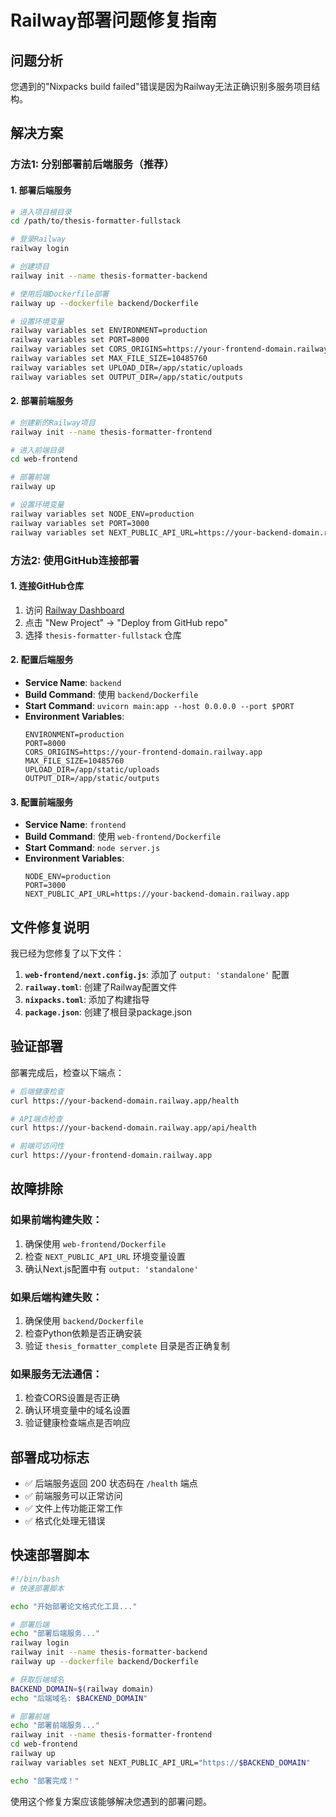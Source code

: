 # Railway部署问题修复指南

## 问题分析

您遇到的"Nixpacks build failed"错误是因为Railway无法正确识别多服务项目结构。

## 解决方案

### 方法1: 分别部署前后端服务（推荐）

#### 1. 部署后端服务
```bash
# 进入项目根目录
cd /path/to/thesis-formatter-fullstack

# 登录Railway
railway login

# 创建项目
railway init --name thesis-formatter-backend

# 使用后端Dockerfile部署
railway up --dockerfile backend/Dockerfile

# 设置环境变量
railway variables set ENVIRONMENT=production
railway variables set PORT=8000
railway variables set CORS_ORIGINS=https://your-frontend-domain.railway.app
railway variables set MAX_FILE_SIZE=10485760
railway variables set UPLOAD_DIR=/app/static/uploads
railway variables set OUTPUT_DIR=/app/static/outputs
```

#### 2. 部署前端服务
```bash
# 创建新的Railway项目
railway init --name thesis-formatter-frontend

# 进入前端目录
cd web-frontend

# 部署前端
railway up

# 设置环境变量
railway variables set NODE_ENV=production
railway variables set PORT=3000
railway variables set NEXT_PUBLIC_API_URL=https://your-backend-domain.railway.app
```

### 方法2: 使用GitHub连接部署

#### 1. 连接GitHub仓库
1. 访问 [Railway Dashboard](https://railway.app/dashboard)
2. 点击 "New Project" → "Deploy from GitHub repo"
3. 选择 `thesis-formatter-fullstack` 仓库

#### 2. 配置后端服务
- **Service Name**: `backend`
- **Build Command**: 使用 `backend/Dockerfile`
- **Start Command**: `uvicorn main:app --host 0.0.0.0 --port $PORT`
- **Environment Variables**:
  ```
  ENVIRONMENT=production
  PORT=8000
  CORS_ORIGINS=https://your-frontend-domain.railway.app
  MAX_FILE_SIZE=10485760
  UPLOAD_DIR=/app/static/uploads
  OUTPUT_DIR=/app/static/outputs
  ```

#### 3. 配置前端服务
- **Service Name**: `frontend`
- **Build Command**: 使用 `web-frontend/Dockerfile`
- **Start Command**: `node server.js`
- **Environment Variables**:
  ```
  NODE_ENV=production
  PORT=3000
  NEXT_PUBLIC_API_URL=https://your-backend-domain.railway.app
  ```

## 文件修复说明

我已经为您修复了以下文件：

1. **`web-frontend/next.config.js`**: 添加了 `output: 'standalone'` 配置
2. **`railway.toml`**: 创建了Railway配置文件
3. **`nixpacks.toml`**: 添加了构建指导
4. **`package.json`**: 创建了根目录package.json

## 验证部署

部署完成后，检查以下端点：

```bash
# 后端健康检查
curl https://your-backend-domain.railway.app/health

# API端点检查
curl https://your-backend-domain.railway.app/api/health

# 前端可访问性
curl https://your-frontend-domain.railway.app
```

## 故障排除

### 如果前端构建失败：
1. 确保使用 `web-frontend/Dockerfile`
2. 检查 `NEXT_PUBLIC_API_URL` 环境变量设置
3. 确认Next.js配置中有 `output: 'standalone'`

### 如果后端构建失败：
1. 确保使用 `backend/Dockerfile`
2. 检查Python依赖是否正确安装
3. 验证 `thesis_formatter_complete` 目录是否正确复制

### 如果服务无法通信：
1. 检查CORS设置是否正确
2. 确认环境变量中的域名设置
3. 验证健康检查端点是否响应

## 部署成功标志

- ✅ 后端服务返回 200 状态码在 `/health` 端点
- ✅ 前端服务可以正常访问
- ✅ 文件上传功能正常工作
- ✅ 格式化处理无错误

## 快速部署脚本

```bash
#!/bin/bash
# 快速部署脚本

echo "开始部署论文格式化工具..."

# 部署后端
echo "部署后端服务..."
railway login
railway init --name thesis-formatter-backend
railway up --dockerfile backend/Dockerfile

# 获取后端域名
BACKEND_DOMAIN=$(railway domain)
echo "后端域名: $BACKEND_DOMAIN"

# 部署前端
echo "部署前端服务..."
railway init --name thesis-formatter-frontend
cd web-frontend
railway up
railway variables set NEXT_PUBLIC_API_URL="https://$BACKEND_DOMAIN"

echo "部署完成！"
```

使用这个修复方案应该能够解决您遇到的部署问题。